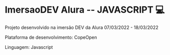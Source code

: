 # ImersaoDEV Alura -- JAVASCRIPT 💻
Projeto desenvolvido na imersão DEV da Alura 07/03/2022 - 18/03/2022

Plataforma de desenvolvimento: CopeOpen

Linguagem: Javascript 
